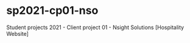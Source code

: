 # sp2021-cp01-nso
Student projects 2021 - Client project 01 - Nsight Solutions [Hospitality Website]
